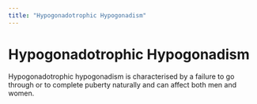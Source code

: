```yaml
---
title: "Hypogonadotrophic Hypogonadism"
---
```


# Hypogonadotrophic Hypogonadism

Hypogonadotrophic hypogonadism is characterised by a failure to go through or to complete puberty naturally and can affect both men and women.